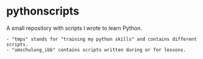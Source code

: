 # pythonscripts
A small repository with scripts I wrote to learn Python.

    - "tmps" stands for "training my python skills" and contains different scripts.
    - "umschulung_ibb" contains scripts written during or for lessons.